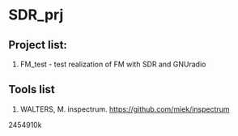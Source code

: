 # SDR_prj

## Project list:

1. FM_test - test realization of FM with SDR and GNUradio

## Tools list

1. WALTERS, M. inspectrum. https://github.com/miek/inspectrum

2454910k